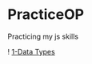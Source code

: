# PracticeOP
 
Practicing my js skills

! [1-Data Types](https://github.com/xpadx1/PracticeOP/tree/main/1%20-%20Data%20types)
